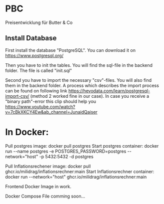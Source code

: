 # PBC
Preisentwicklung für Butter &amp; Co



## Install Database 
First install the database "PostgreSQL". You can download it on https://www.postgresql.org/

Then you have to init the tables. You will find the sql-file in the backend folder. The file is called "init.sql"

Second you have to import the necessary "csv"-files. You will also find them in the backend folder. A process which describes the import process can be found on following link https://hevodata.com/learn/postgresql-import-csv/ (method 2 worked fine in our case). In case you receive a "binary path"-error this clip should help you https://www.youtube.com/watch?v=7cBkXKCY4Ew&ab_channel=JunaidQaiser


# In Docker:
Pull postgres image: docker pull postgres
Start postgres container: docker run --name postgres -e POSTGRES_PASSWORD=postgres --network="host" -p 5432:5432 -d postgres

Pull Inflationsrechener image: docker pull ghcr.io/milidrag/inflationsrechner:main
Start Inflationsrechner container: docker run --network="host" ghcr.io/milidrag/inflationsrechner:main

Frontend Docker Image in work.

Docker Compose File comming soon...
